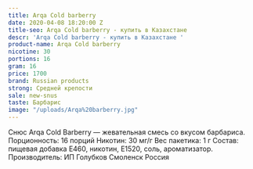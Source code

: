 ```yaml
---
title: Arqa Cold barberry
date: 2020-04-08 18:20:00 Z
title-seo: Arqa Cold barberry - купить в Казахстане
descr: 'Arqa Cold barberry - купить в Казахстане '
product-name: Arqa Cold barberry
nicotine: 30
portions: 16
gram: 16
price: 1700
brand: Russian products
strong: Средней крепости
sale: new-snus
taste: Барбарис
image: "/uploads/Arqa%20barberry.jpg"
---
```


Снюс Arqa Cold Barberry — жевательная смесь со вкусом барбариса.
Порционность: 16 порций
Никотин: 30 мг/г
Вес пакетика: 1 г
Состав: пищевая добавка E460, никотин, E1520, соль, ароматизатор.
Производитель: ИП Голубков Смоленск Россия